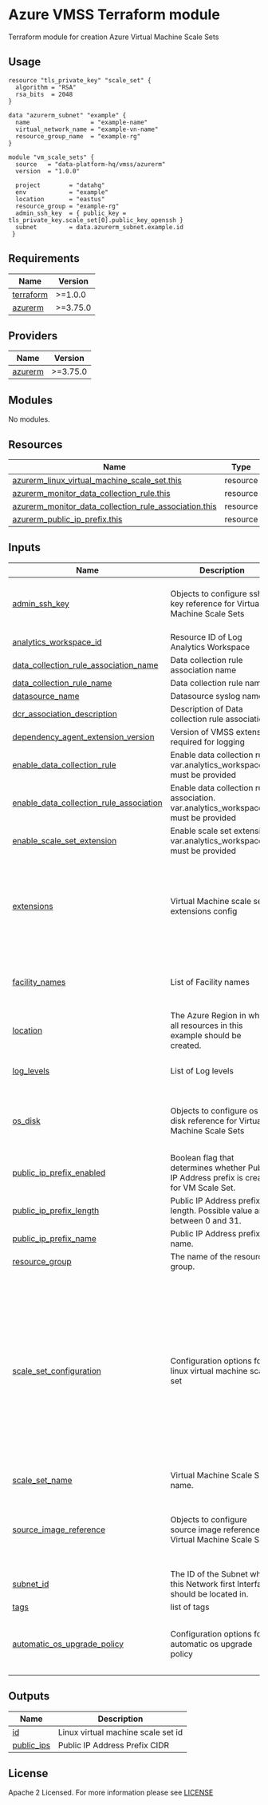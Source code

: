 # Azure VMSS Terraform module
Terraform module for creation Azure Virtual Machine Scale Sets

## Usage
```hcl
resource "tls_private_key" "scale_set" {
  algorithm = "RSA"
  rsa_bits  = 2048
}

data "azurerm_subnet" "example" {
  name                 = "example-name"
  virtual_network_name = "example-vn-name"
  resource_group_name  = "example-rg"
}

module "vm_scale_sets" {
  source   = "data-platform-hq/vmss/azurerm"
  version  = "1.0.0"
  
  project        = "datahq"
  env            = "example"
  location       = "eastus"
  resource_group = "example-rg"
  admin_ssh_key  = { public_key = tls_private_key.scale_set[0].public_key_openssh }
  subnet         = data.azurerm_subnet.example.id
 }
```
<!-- BEGIN_TF_DOCS -->
## Requirements

| Name | Version |
|------|---------|
| <a name="requirement_terraform"></a> [terraform](#requirement\_terraform) | >=1.0.0 |
| <a name="requirement_azurerm"></a> [azurerm](#requirement\_azurerm) | >=3.75.0 |

## Providers

| Name | Version |
|------|---------|
| <a name="provider_azurerm"></a> [azurerm](#provider\_azurerm) | >=3.75.0 |

## Modules

No modules.

## Resources

| Name | Type |
|------|------|
| [azurerm_linux_virtual_machine_scale_set.this](https://registry.terraform.io/providers/hashicorp/azurerm/latest/docs/resources/linux_virtual_machine_scale_set) | resource |
| [azurerm_monitor_data_collection_rule.this](https://registry.terraform.io/providers/hashicorp/azurerm/latest/docs/resources/monitor_data_collection_rule) | resource |
| [azurerm_monitor_data_collection_rule_association.this](https://registry.terraform.io/providers/hashicorp/azurerm/latest/docs/resources/monitor_data_collection_rule_association) | resource |
| [azurerm_public_ip_prefix.this](https://registry.terraform.io/providers/hashicorp/azurerm/latest/docs/resources/public_ip_prefix) | resource |

## Inputs

| Name | Description | Type | Default | Required |
|------|-------------|------|---------|:--------:|
| <a name="input_admin_ssh_key"></a> [admin\_ssh\_key](#input\_admin\_ssh\_key) | Objects to configure ssh key reference for Virtual Machine Scale Sets | <pre>object({<br>    username   = optional(string, "azureuser")<br>    public_key = string<br>  })</pre> | <pre>{<br>  "public_key": null,<br>  "username": null<br>}</pre> | no |
| <a name="input_analytics_workspace_id"></a> [analytics\_workspace\_id](#input\_analytics\_workspace\_id) | Resource ID of Log Analytics Workspace | `string` | `null` | no |
| <a name="input_data_collection_rule_association_name"></a> [data\_collection\_rule\_association\_name](#input\_data\_collection\_rule\_association\_name) | Data collection rule association name | `string` | `null` | no |
| <a name="input_data_collection_rule_name"></a> [data\_collection\_rule\_name](#input\_data\_collection\_rule\_name) | Data collection rule name | `string` | `null` | no |
| <a name="input_datasource_name"></a> [datasource\_name](#input\_datasource\_name) | Datasource syslog name | `string` | `"datasource-syslog"` | no |
| <a name="input_dcr_association_description"></a> [dcr\_association\_description](#input\_dcr\_association\_description) | Description of Data collection rule association | `string` | `"Association between the Data Collection Rule and the Linux VM."` | no |
| <a name="input_dependency_agent_extension_version"></a> [dependency\_agent\_extension\_version](#input\_dependency\_agent\_extension\_version) | Version of VMSS extension required for logging | `string` | `"9.5"` | no |
| <a name="input_enable_data_collection_rule"></a> [enable\_data\_collection\_rule](#input\_enable\_data\_collection\_rule) | Enable data collection rule. var.analytics\_workspace\_id must be provided | `bool` | `false` | no |
| <a name="input_enable_data_collection_rule_association"></a> [enable\_data\_collection\_rule\_association](#input\_enable\_data\_collection\_rule\_association) | Enable data collection rule association. var.analytics\_workspace\_id must be provided | `bool` | `true` | no |
| <a name="input_enable_scale_set_extension"></a> [enable\_scale\_set\_extension](#input\_enable\_scale\_set\_extension) | Enable scale set extension. var.analytics\_workspace\_id must be provided | `bool` | `true` | no |
| <a name="input_extensions"></a> [extensions](#input\_extensions) | Virtual Machine scale set extensions config | <pre>set(object({<br>    name                 = string<br>    publisher            = string<br>    type                 = string<br>    type_handler_version = string<br>    settings             = optional(string)<br>    protected_settings   = optional(string)<br>  }))</pre> | `[]` | no |
| <a name="input_facility_names"></a> [facility\_names](#input\_facility\_names) | List of Facility names | `list(string)` | <pre>[<br>  "daemon",<br>  "syslog",<br>  "user"<br>]</pre> | no |
| <a name="input_location"></a> [location](#input\_location) | The Azure Region in which all resources in this example should be created. | `string` | n/a | yes |
| <a name="input_log_levels"></a> [log\_levels](#input\_log\_levels) | List of Log levels | `list(string)` | <pre>[<br>  "Debug"<br>]</pre> | no |
| <a name="input_os_disk"></a> [os\_disk](#input\_os\_disk) | Objects to configure os disk reference for Virtual Machine Scale Sets | <pre>object({<br>    caching              = optional(string, "ReadWrite")<br>    storage_account_type = optional(string, "Standard_LRS")<br>  })</pre> | `{}` | no |
| <a name="input_public_ip_prefix_enabled"></a> [public\_ip\_prefix\_enabled](#input\_public\_ip\_prefix\_enabled) | Boolean flag that determines whether Public IP Address prefix is created for VM Scale Set. | `bool` | `true` | no |
| <a name="input_public_ip_prefix_length"></a> [public\_ip\_prefix\_length](#input\_public\_ip\_prefix\_length) | Public IP Address prefix length. Possible value are between 0 and 31. | `string` | `30` | no |
| <a name="input_public_ip_prefix_name"></a> [public\_ip\_prefix\_name](#input\_public\_ip\_prefix\_name) | Public IP Address prefix name. | `string` | `null` | no |
| <a name="input_resource_group"></a> [resource\_group](#input\_resource\_group) | The name of the resource group. | `string` | n/a | yes |
| <a name="input_scale_set_configuration"></a> [scale\_set\_configuration](#input\_scale\_set\_configuration) | Configuration options for linux virtual machine scale set | <pre>object({<br>    sku                             = optional(string, "Standard_D2_v2")<br>    instances                       = optional(string, "2")<br>    admin_username                  = optional(string, "azureuser")<br>    admin_password                  = optional(string, null)<br>    disable_password_authentication = optional(bool, true)<br>    priority                        = optional(string, "Regular")<br>    overprovision                   = optional(bool, false)<br>    single_placement_group          = optional(bool, false)<br>    upgrade_mode                    = optional(string, "Manual")<br>    enable_ip_forwarding_interface  = optional(bool, false)<br>    domain_name_label               = optional(string, null)<br>    lb_backend_address_pool_ids     = optional(list(string), [])<br>  })</pre> | `{}` | no |
| <a name="input_scale_set_name"></a> [scale\_set\_name](#input\_scale\_set\_name) | Virtual Machine Scale Set name. | `string` | n/a | yes |
| <a name="input_source_image_reference"></a> [source\_image\_reference](#input\_source\_image\_reference) | Objects to configure source image reference for Virtual Machine Scale Sets | <pre>object({<br>    publisher = string<br>    offer     = string<br>    sku       = string<br>    version   = string<br>  })</pre> | <pre>{<br>  "offer": "0001-com-ubuntu-server-jammy",<br>  "publisher": "Canonical",<br>  "sku": "22_04-lts",<br>  "version": "latest"<br>}</pre> | no |
| <a name="input_subnet_id"></a> [subnet\_id](#input\_subnet\_id) | The ID of the Subnet where this Network first Interface should be located in. | `string` | n/a | yes |
| <a name="input_tags"></a> [tags](#input\_tags) | list of tags | `map(string)` | `{}` | no |
| <a name="input_automatic_os_upgrade_policy"></a> [automatic\_os\_upgrade\_policy](#input\_automatic\_os\_upgrade\_policy) | Configuration options for automatic os upgrade policy | <pre>object({<br>    disable_automatic_rollback  = optional(bool, false)<br>    enable_automatic_os_upgrade = optional(bool, false)<br>  })</pre> | `{}` | no |

## Outputs

| Name | Description |
|------|-------------|
| <a name="output_id"></a> [id](#output\_id) | Linux virtual machine scale set id |
| <a name="output_public_ips"></a> [public\_ips](#output\_public\_ips) | Public IP Address Prefix CIDR |
<!-- END_TF_DOCS -->

## License

Apache 2 Licensed. For more information please see [LICENSE](https://github.com/data-platform-hq/terraform-azurerm-vmss/blob/main/LICENSE)
